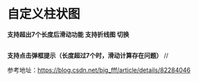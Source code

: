 # 自定义柱状图

**支持超出7个长度后滑动功能**
**支持折线图 切换**
##
**支持点击弹框提示（长度超过7个时，滑动计算存在问题）**
  //


参考地址：https://blog.csdn.net/big_fff/article/details/82284046
